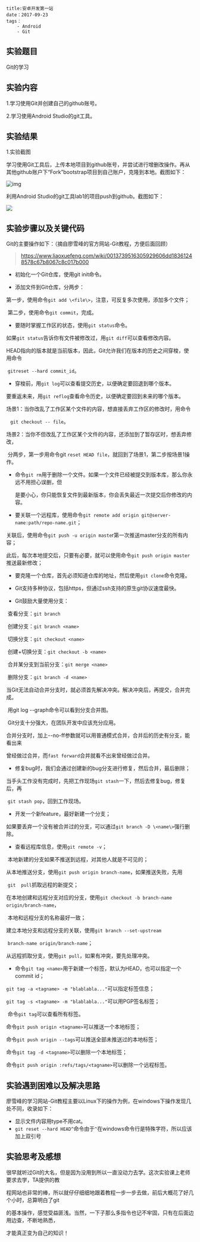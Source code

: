 ```
title:安卓开发第一站
date：2017-09-23
tags：
    - Android
    - Git
```

## 实验题目

Git的学习

## 实验内容

1.学习使用Git并创建自己的github账号。

2.学习使用Android Studio的git工具。

## 实验结果

1.实验截图

学习使用Git工具后，上传本地项目到github账号，并尝试进行增删改操作。再从其他github账户下“Fork”bootstrap项目到自己账户，克隆到本地。截图如下：

![img](file:///C:/Users/ZHENGJ~1/AppData/Local/Temp/msohtmlclip1/01/clip_image002.jpg)

利用Android Studio的git工具lab1的项目push到github。截图如下：

![](media/7178a0d89a76b6c27e14b63973820bc5.png)


实验步骤以及关键代码
--------------------

Git的主要操作如下：（摘自廖雪峰的官方网站-Git教程，方便后面回顾）

> https://www.liaoxuefeng.com/wiki/0013739516305929606dd18361248578c67b8067c8c017b000

* 初始化一个Git仓库，使用git init命令。


* 添加文件到Git仓库，分两步：

​        第一步，使用命令`git add \<file\>`，注意，可反复多次使用，添加多个文件；

​        第二步，使用命令`git commit`，完成。

* 要随时掌握工作区的状态，使用`git status`命令。

​        如果`git status`告诉你有文件被修改过，用`git diff`可以查看修改内容。

​        HEAD指向的版本就是当前版本，因此，Git允许我们在版本的历史之间穿梭，使用命令

​        `gitreset --hard commit_id`。

* 穿梭前，用`git log`可以查看提交历史，以便确定要回退到哪个版本。

​       要重返未来，用`git reflog`查看命令历史，以便确定要回到未来的哪个版本。

​        场景1：当你改乱了工作区某个文件的内容，想直接丢弃工作区的修改时，用命令

​        ` git checkout -- file`。

​        场景2：当你不但改乱了工作区某个文件的内容，还添加到了暂存区时，想丢弃修改，

​        分两步，第一步用命令git
​        `reset HEAD file`，就回到了场景1，第二步按场景1操作。

* 命令`git rm`用于删除一个文件。如果一个文件已经被提交到版本库，那么你永远不用担心误删，但

  是要小心，你只能恢复文件到最新版本，你会丢失最近一次提交后你修改的内容。


* 要关联一个远程库，使用命令`git remote add origin git@server-name:path/repo-name.git`；

​        关联后，使用命令`git push -u origin maste`r第一次推送master分支的所有内容；

​        此后，每次本地提交后，只要有必要，就可以使用命令`git push origin master`推送最新修改；

* 要克隆一个仓库，首先必须知道仓库的地址，然后使用`git clone`命令克隆。


* Git支持多种协议，包括https，但通过ssh支持的原生git协议速度最快。


* Git鼓励大量使用分支：

​        查看分支：`git branch`

​        创建分支：`git branch <name>`

​        切换分支：`git checkout <name>`

​        创建+切换分支：`git checkout -b <name>`

​        合并某分支到当前分支：`git merge <name>`

​        删除分支：`git branch -d <name>`

​        当Git无法自动合并分支时，就必须首先解决冲突。解决冲突后，再提交，合并完成。

​        用git log --graph命令可以看到分支合并图。

​        Git分支十分强大，在团队开发中应该充分应用。

​        合并分支时，加上--no-ff参数就可以用普通模式合并，合并后的历史有分支，能看出来

​         曾经做过合并，而`fast forward`合并就看不出来曾经做过合并。

* 修复bug时，我们会通过创建新的bug分支进行修复，然后合并，最后删除；

​        当手头工作没有完成时，先把工作现场`git stash`一下，然后去修复bug，修复后，再

​       `git stash pop`，回到工作现场。

* 开发一个新feature，最好新建一个分支；

​        如果要丢弃一个没有被合并过的分支，可以通过`git branch -D \<name\>`强行删除。

* 查看远程库信息，使用`git remote -v`；

​       本地新建的分支如果不推送到远程，对其他人就是不可见的；

​       从本地推送分支，使用`git push origin branch-name`，如果推送失败，先用

​       `git  pull`抓取远程的新提交；

​       在本地创建和远程分支对应的分支，使用`git checkout -b branch-name origin/branch-name`， 

​       本地和远程分支的名称最好一致；

​       建立本地分支和远程分支的关联，使用`git branch --set-upstream `

​      `branch-name origin/branch-name`；

​      从远程抓取分支，使用`git pull`，如果有冲突，要先处理冲突。

* 命令`git tag <name>`用于新建一个标签，默认为HEAD，也可以指定一个commit id；

​       `git tag -a <tagname> -m "blablabla..."`可以指定标签信息；

​       `git tag -s <tagname> -m "blablabla..."`可以用PGP签名标签；

​       命令`git tag`可以查看所有标签。

​       命令`git push origin <tagname>`可以推送一个本地标签；

​       命令`git push origin --tags`可以推送全部未推送过的本地标签；

​       命令`git tag -d <tagname>`可以删除一个本地标签；

​       命令`git push origin :refs/tags/<tagname>`可以删除一个远程标签。

## 实验遇到困难以及解决思路

廖雪峰的学习网站-Git教程主要以Linux下的操作为例，在windows下操作发现几处不同，收录如下：

* 显示文件内容用type不用cat。
* `git reset --hard HEAD^`命令由于`^`在windows命令行是特殊字符，所以应该加上双引号



实验思考及感想
------------------

很早就听过Git的大名，但是因为没用到所以一直没动力去学。这次实验课上老师要求去学，TA提供的教

程网站也非常的棒，所以就仔仔细细地跟着教程一步一步去做，前后大概花了好几个小时，总算明白了git

的基本操作，感觉受益匪浅。当然，一下子那么多指令也记不牢固，只有在后面边用边查，不断地熟悉，

才能真正变为自己的知识！